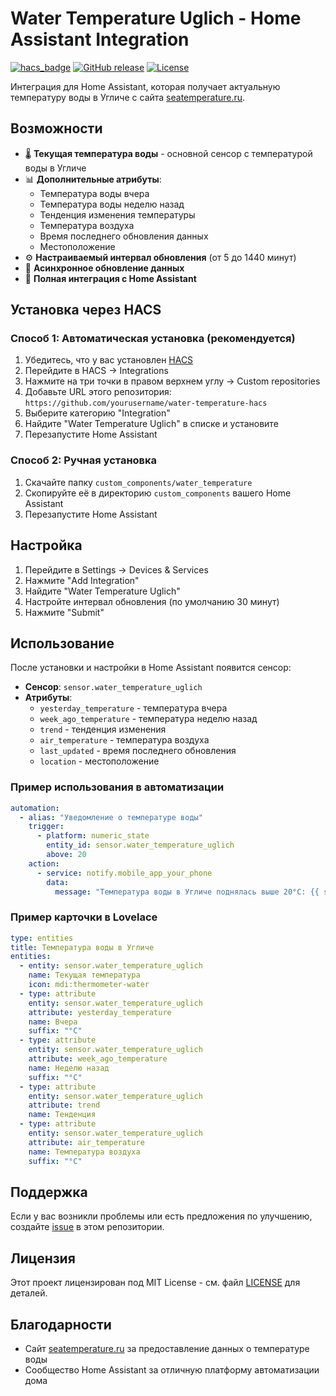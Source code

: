 # Water Temperature Uglich - Home Assistant Integration

[![hacs_badge](https://img.shields.io/badge/HACS-Custom-orange.svg)](https://github.com/custom-components/hacs)
[![GitHub release](https://img.shields.io/github/release/yourusername/water-temperature-hacs.svg)](https://github.com/yourusername/water-temperature-hacs/releases)
[![License](https://img.shields.io/github/license/yourusername/water-temperature-hacs.svg)](LICENSE)

Интеграция для Home Assistant, которая получает актуальную температуру воды в Угличе с сайта [seatemperature.ru](https://seatemperature.ru/current/russia/uglich-russia-sea-temperature).

## Возможности

- 🌡️ **Текущая температура воды** - основной сенсор с температурой воды в Угличе
- 📊 **Дополнительные атрибуты**:
  - Температура воды вчера
  - Температура воды неделю назад
  - Тенденция изменения температуры
  - Температура воздуха
  - Время последнего обновления данных
  - Местоположение
- ⚙️ **Настраиваемый интервал обновления** (от 5 до 1440 минут)
- 🔄 **Асинхронное обновление данных**
- 🎯 **Полная интеграция с Home Assistant**

## Установка через HACS

### Способ 1: Автоматическая установка (рекомендуется)

1. Убедитесь, что у вас установлен [HACS](https://hacs.xyz/)
2. Перейдите в HACS → Integrations
3. Нажмите на три точки в правом верхнем углу → Custom repositories
4. Добавьте URL этого репозитория: `https://github.com/yourusername/water-temperature-hacs`
5. Выберите категорию "Integration"
6. Найдите "Water Temperature Uglich" в списке и установите
7. Перезапустите Home Assistant

### Способ 2: Ручная установка

1. Скачайте папку `custom_components/water_temperature`
2. Скопируйте её в директорию `custom_components` вашего Home Assistant
3. Перезапустите Home Assistant

## Настройка

1. Перейдите в Settings → Devices & Services
2. Нажмите "Add Integration"
3. Найдите "Water Temperature Uglich"
4. Настройте интервал обновления (по умолчанию 30 минут)
5. Нажмите "Submit"

## Использование

После установки и настройки в Home Assistant появится сенсор:

- **Сенсор**: `sensor.water_temperature_uglich`
- **Атрибуты**:
  - `yesterday_temperature` - температура вчера
  - `week_ago_temperature` - температура неделю назад
  - `trend` - тенденция изменения
  - `air_temperature` - температура воздуха
  - `last_updated` - время последнего обновления
  - `location` - местоположение

### Пример использования в автоматизации

```yaml
automation:
  - alias: "Уведомление о температуре воды"
    trigger:
      - platform: numeric_state
        entity_id: sensor.water_temperature_uglich
        above: 20
    action:
      - service: notify.mobile_app_your_phone
        data:
          message: "Температура воды в Угличе поднялась выше 20°C: {{ states('sensor.water_temperature_uglich') }}°C"
```

### Пример карточки в Lovelace

```yaml
type: entities
title: Температура воды в Угличе
entities:
  - entity: sensor.water_temperature_uglich
    name: Текущая температура
    icon: mdi:thermometer-water
  - type: attribute
    entity: sensor.water_temperature_uglich
    attribute: yesterday_temperature
    name: Вчера
    suffix: "°C"
  - type: attribute
    entity: sensor.water_temperature_uglich
    attribute: week_ago_temperature
    name: Неделю назад
    suffix: "°C"
  - type: attribute
    entity: sensor.water_temperature_uglich
    attribute: trend
    name: Тенденция
  - type: attribute
    entity: sensor.water_temperature_uglich
    attribute: air_temperature
    name: Температура воздуха
    suffix: "°C"
```

## Поддержка

Если у вас возникли проблемы или есть предложения по улучшению, создайте [issue](https://github.com/yourusername/water-temperature-hacs/issues) в этом репозитории.

## Лицензия

Этот проект лицензирован под MIT License - см. файл [LICENSE](LICENSE) для деталей.

## Благодарности

- Сайт [seatemperature.ru](https://seatemperature.ru/) за предоставление данных о температуре воды
- Сообщество Home Assistant за отличную платформу автоматизации дома 